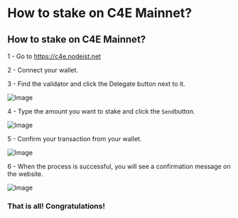 # How to stake on C4E Mainnet?

## How to stake on C4E Mainnet?

1 - Go to https://c4e.nodeist.net

2 - Connect your wallet.

3 - Find the validator and click the Delegate button next to it.

![Image](.gitbook/assets/111.png)

4 - Type the amount you want to stake and click the `Send`button.

![Image](.gitbook/assets/222.png)

5 - Confirm your transaction from your wallet.

![Image](.gitbook/assets/333.png)

6 - When the process is successful, you will see a confirmation message on the website.

![Image](.gitbook/assets/444.png)

### That is all! Congratulations!
